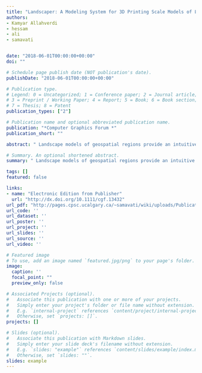 ```yaml
---
title: "Landscaper: A Modeling System for 3D Printing Scale Models of Landscapes"
authors:
- Kamyar Allahverdi
- hessam
- ali
- samavati


date: "2018-06-01T00:00:00+00:00"
doi: ""

# Schedule page publish date (NOT publication's date).
publishDate: "2018-06-01T00:00:00+00:00"

# Publication type.
# Legend: 0 = Uncategorized; 1 = Conference paper; 2 = Journal article;
# 3 = Preprint / Working Paper; 4 = Report; 5 = Book; 6 = Book section;
# 7 = Thesis; 8 = Patent
publication_types: ["2"]

# Publication name and optional abbreviated publication name.
publication: "*Computer Graphics Forum *"
publication_short: ""

abstract: " Landscape models of geospatial regions provide an intuitive mechanism for exploring complex geospatial information. However, the methods currently used to create these scale models require a large amount of resources, which restricts the availability of these models to a limited number of popular public places, such as museums and airports. In this paper, we have proposed a system for creating these physical models using an affordable 3D printer in order to make the creation of these models more widely accessible. Our system retrieves GIS relevant to creating a physical model of a geospatial region and then addresses the two major limitations of affordable 3D printers, namely the limited number of materials and available printing volume. This is accomplished by separating features into distinct extruded layers and splitting large models into smaller pieces, allowing us to employ different methods for the …"

# Summary. An optional shortened abstract.
summary: " Landscape models of geospatial regions provide an intuitive mechanism for exploring complex geospatial information. However, the methods currently used to create these scale models require a large amount of resources, which restricts the availability of these models to a limited number of popular public places, such as museums and airports. In this paper, we have proposed a system for creating these physical models using an affordable 3D printer in order to make the creation of these models mor..."

tags: []
featured: false

links:
- name: "Electronic Edition from Publisher"
  url: "http://dx.doi.org/10.1111/cgf.13432"
url_pdf: "http://pages.cpsc.ucalgary.ca/~samavati/wiki/uploads/Publications/pdfs/Allahverdi_et_al-2018-Computer_Graphics_Forum.pdf"
url_code: ''
url_dataset: ''
url_poster: ''
url_project: ''
url_slides: ''
url_source: ''
url_video: ''

# Featured image
# To use, add an image named `featured.jpg/png` to your page's folder. 
image:
  caption: ''
  focal_point: ""
  preview_only: false

# Associated Projects (optional).
#   Associate this publication with one or more of your projects.
#   Simply enter your project's folder or file name without extension.
#   E.g. `internal-project` references `content/project/internal-project/index.md`.
#   Otherwise, set `projects: []`.
projects: []

# Slides (optional).
#   Associate this publication with Markdown slides.
#   Simply enter your slide deck's filename without extension.
#   E.g. `slides: "example"` references `content/slides/example/index.md`.
#   Otherwise, set `slides: ""`.
slides: example
---
```

